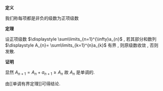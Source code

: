 
**定义**

我们称每项都是非负的级数为正项级数

**定理**

设正项级数 $\displaystyle \sum\limits_{n=1}^{\infty}a_{n}$  , 若其部分和数列 $\displaystyle A_{n}= \sum\limits_{k=1}^{n}a_{k}$ 有界 , 则原级数收敛 , 否则发散.

**证明**

显然 $\displaystyle A_{n+1}=A_{n}+a_{n+1}\geqslant A_{n}$  故 $\displaystyle A_{n}$ 是单调的.

由[[单调有界定理]]可得结论.


